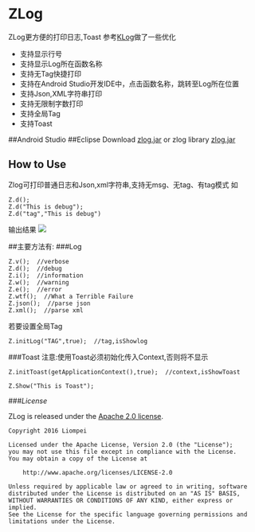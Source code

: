 # ZLog

ZLog更方便的打印日志,Toast
参考[KLog](https://github.com/liompei/KLog)做了一些优化

- 支持显示行号
- 支持显示Log所在函数名称
- 支持无Tag快捷打印
- 支持在Android Studio开发IDE中，点击函数名称，跳转至Log所在位置
- 支持Json,XML字符串打印
- 支持无限制字数打印
- 支持全局Tag
- 支持Toast


##Android Studio
##Eclipse
Download [zlog.jar](https://github.com/liompei/ZLog/raw/master/zlog.jar) or zlog library
[zlog.jar](https://github.com/liompei/ZLog/raw/master/zlog.jar)

## How to Use
Zlog可打印普通日志和Json,xml字符串,支持无msg、无tag、有tag模式
如
```
Z.d();
Z.d("This is debug");
Z.d("tag","This is debug")

```
输出结果
![](https://github.com/liompei/ZLog/blob/master/img/simple1.png)

##主要方法有:
###Log

```
Z.v();  //verbose
Z.d();  //debug
Z.i();  //information
Z.w();  //warning
Z.e();  //error
Z.wtf();  //What a Terrible Failure
Z.json();  //parse json
Z.xml();  //parse xml
```
若要设置全局Tag
```
Z.initLog("TAG",true);  //tag,isShowlog
```

###Toast
注意:使用Toast必须初始化传入Context,否则将不显示
```
Z.initToast(getApplicationContext(),true);  //context,isShowToast
```

```
Z.Show("This is Toast");
```

###*License*

ZLog is released under the [Apache 2.0 license](LICENSE).

```
Copyright 2016 Liompei

Licensed under the Apache License, Version 2.0 (the "License");
you may not use this file except in compliance with the License.
You may obtain a copy of the License at

    http://www.apache.org/licenses/LICENSE-2.0

Unless required by applicable law or agreed to in writing, software
distributed under the License is distributed on an "AS IS" BASIS,
WITHOUT WARRANTIES OR CONDITIONS OF ANY KIND, either express or implied.
See the License for the specific language governing permissions and
limitations under the License.
```
